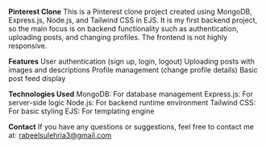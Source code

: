 **Pinterest Clone**
This is a Pinterest clone project created using MongoDB, Express.js, Node.js, and Tailwind CSS in EJS. It is my first backend project, so the main focus is on backend functionality such as authentication, uploading posts, and changing profiles. The frontend is not highly responsive.

**Features**
User authentication (sign up, login, logout)
Uploading posts with images and descriptions
Profile management (change profile details)
Basic post feed display

**Technologies Used**
MongoDB: For database management
Express.js: For server-side logic
Node.js: For backend runtime environment
Tailwind CSS: For basic styling
EJS: For templating engine

**Contact**
If you have any questions or suggestions, feel free to contact me at:
rabeelsulehria3@gmail.com
